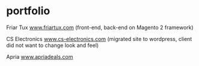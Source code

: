 # portfolio

Friar Tux 
www.friartux.com (front-end, back-end on Magento 2 framework)

CS Electronics
www.cs-electronics.com (migrated site to wordpress, client did not want to change look and feel)

Apria
www.apriadeals.com


